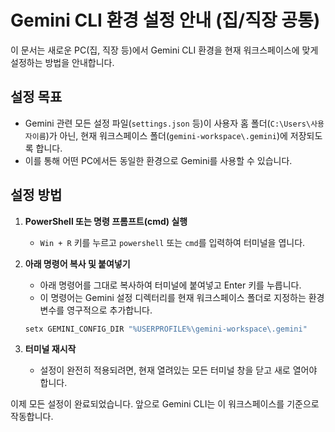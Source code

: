 # Gemini CLI 환경 설정 안내 (집/직장 공통)

이 문서는 새로운 PC(집, 직장 등)에서 Gemini CLI 환경을 현재 워크스페이스에 맞게 설정하는 방법을 안내합니다.

## 설정 목표
- Gemini 관련 모든 설정 파일(`settings.json` 등)이 사용자 홈 폴더(`C:\Users\사용자이름`)가 아닌, 현재 워크스페이스 폴더(`gemini-workspace\.gemini`)에 저장되도록 합니다.
- 이를 통해 어떤 PC에서든 동일한 환경으로 Gemini를 사용할 수 있습니다.

## 설정 방법

1.  **PowerShell 또는 명령 프롬프트(cmd) 실행**
    - `Win + R` 키를 누르고 `powershell` 또는 `cmd`를 입력하여 터미널을 엽니다.

2.  **아래 명령어 복사 및 붙여넣기**
    - 아래 명령어를 그대로 복사하여 터미널에 붙여넣고 Enter 키를 누릅니다.
    - 이 명령어는 Gemini 설정 디렉터리를 현재 워크스페이스 폴더로 지정하는 환경 변수를 영구적으로 추가합니다.

    ```powershell
    setx GEMINI_CONFIG_DIR "%USERPROFILE%\gemini-workspace\.gemini"
    ```

3.  **터미널 재시작**
    - 설정이 완전히 적용되려면, 현재 열려있는 모든 터미널 창을 닫고 새로 열어야 합니다.

이제 모든 설정이 완료되었습니다. 앞으로 Gemini CLI는 이 워크스페이스를 기준으로 작동합니다.